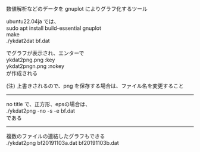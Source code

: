 数値解析などのデータを gnuplot によりグラフ化するツール

ubuntu22.04ja では、  
sudo apt install build-essential gnuplot  
make  
./ykdat2dat bf.dat  

でグラフが表示され、エンターで  
ykdat2png.png  :key  
ykdat2pngn.png :nokey  
が作成される

(注) 上書きされるので、png を保存する場合は、ファイル名を変更すること

---

no title で、正方形、epsの場合は、  
./ykdat2png -no -s -e bf.dat  
である

---

複数のファイルの連結したグラフもできる  
./ykdat2png bf20191103a.dat bf20191103b.dat


